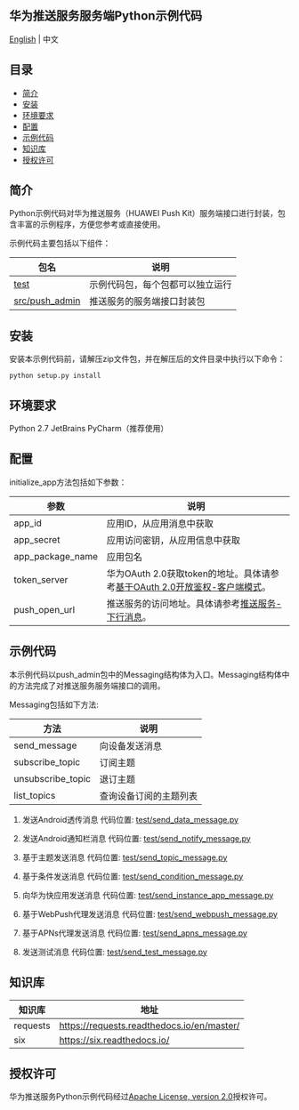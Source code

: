 ## 华为推送服务服务端Python示例代码
[English](README.md) | 中文
## 目录
 * [简介](#简介)
 * [安装](#安装)
 * [环境要求](#环境要求)
 * [配置](#配置)
 * [示例代码](#示例代码)
 * [知识库](#知识库)
 * [授权许可](#授权许可)
 
## 简介

Python示例代码对华为推送服务（HUAWEI Push Kit）服务端接口进行封装，包含丰富的示例程序，方便您参考或直接使用。

示例代码主要包括以下组件：

| 包名     |    说明 |
| ----------   |    ------------|
| [test](test)     |    示例代码包，每个包都可以独立运行 |
| [src/push_admin](src/push_admin)   |    推送服务的服务端接口封装包 |
	
## 安装

安装本示例代码前，请解压zip文件包，并在解压后的文件目录中执行以下命令：
```
python setup.py install
```

## 环境要求
Python 2.7
JetBrains PyCharm（推荐使用）


## 配置 
initialize_app方法包括如下参数：

| 参数      |    说明 |
| -------------  |   ------------------------------------------------------------------------- |
| app_id          |    应用ID，从应用消息中获取 |
| app_secret      |    应用访问密钥，从应用信息中获取 |
| app_package_name      |    应用包名 |
| token_server   |    华为OAuth 2.0获取token的地址。具体请参考[基于OAuth 2.0开放鉴权-客户端模式](https://developer.huawei.com/consumer/cn/doc/development/HMSCore-Guides/oauth2-0000001212610981)。|
| push_open_url  |    推送服务的访问地址。具体请参考[推送服务-下行消息](https://developer.huawei.com/consumer/cn/doc/development/HMSCore-Guides/android-server-dev-0000001050040110?ha_source=hms1)。|


## 示例代码

本示例代码以push_admin包中的Messaging结构体为入口。Messaging结构体中的方法完成了对推送服务服务端接口的调用。

Messaging包括如下方法:

| 方法             |     说明
| -----------------   |     --------------------------------------------------- |
| send_message        |     向设备发送消息 |
| subscribe_topic     |     订阅主题 |
| unsubscribe_topic   |     退订主题 |
| list_topics         |     查询设备订阅的主题列表 |


1) 发送Android透传消息
代码位置: [test/send_data_message.py](test/send_data_message.py)

2) 发送Android通知栏消息
代码位置: [test/send_notify_message.py](test/send_notify_message.py)

3) 基于主题发送消息
代码位置: [test/send_topic_message.py](test/send_topic_message.py)

4) 基于条件发送消息
代码位置: [test/send_condition_message.py](test/send_condition_message.py)

5) 向华为快应用发送消息
代码位置: [test/send_instance_app_message.py](test/send_instance_app_message.py)

6) 基于WebPush代理发送消息
代码位置: [test/send_webpush_message.py](test/send_webpush_message.py)

7) 基于APNs代理发送消息
代码位置: [test/send_apns_message.py](test/send_apns_message.py)

8) 发送测试消息
代码位置: [test/send_test_message.py](test/send_test_message.py)

## 知识库
| 知识库             |     地址
| -----------------   |     --------------------------------------------------- |
| requests            |     https://requests.readthedocs.io/en/master/ |
| six                 |     https://six.readthedocs.io/   |

## 授权许可
华为推送服务Python示例代码经过[Apache License, version 2.0](http://www.apache.org/licenses/LICENSE-2.0)授权许可。
